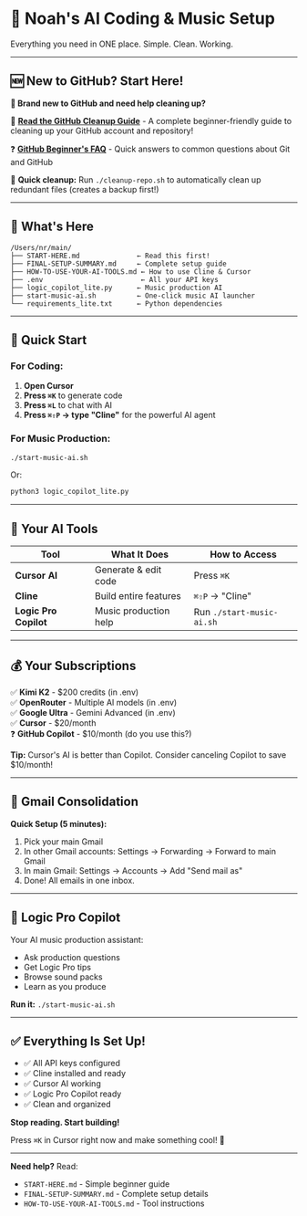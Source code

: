 # 🚀 Noah's AI Coding & Music Setup

Everything you need in ONE place. Simple. Clean. Working.

---

## 🆕 New to GitHub? Start Here!

**👋 Brand new to GitHub and need help cleaning up?**

📖 **[Read the GitHub Cleanup Guide](GITHUB-CLEANUP-GUIDE.md)** - A complete beginner-friendly guide to cleaning up your GitHub account and repository!

❓ **[GitHub Beginner's FAQ](GITHUB-BEGINNERS-FAQ.md)** - Quick answers to common questions about Git and GitHub

🚀 **Quick cleanup:** Run `./cleanup-repo.sh` to automatically clean up redundant files (creates a backup first!)

---

## 📁 What's Here

```
/Users/nr/main/
├── START-HERE.md              ← Read this first!
├── FINAL-SETUP-SUMMARY.md     ← Complete setup guide
├── HOW-TO-USE-YOUR-AI-TOOLS.md ← How to use Cline & Cursor
├── .env                        ← All your API keys
├── logic_copilot_lite.py      ← Music production AI
├── start-music-ai.sh          ← One-click music AI launcher
└── requirements_lite.txt      ← Python dependencies
```

---

## 🎯 Quick Start

### For Coding:
1. **Open Cursor**
2. **Press `⌘K`** to generate code
3. **Press `⌘L`** to chat with AI
4. **Press `⌘⇧P` → type "Cline"** for the powerful AI agent

### For Music Production:
```bash
./start-music-ai.sh
```
Or:
```bash
python3 logic_copilot_lite.py
```

---

## 🔑 Your AI Tools

| Tool | What It Does | How to Access |
|------|--------------|---------------|
| **Cursor AI** | Generate & edit code | Press `⌘K` |
| **Cline** | Build entire features | `⌘⇧P` → "Cline" |
| **Logic Pro Copilot** | Music production help | Run `./start-music-ai.sh` |

---

## 💰 Your Subscriptions

✅ **Kimi K2** - $200 credits (in .env)  
✅ **OpenRouter** - Multiple AI models (in .env)  
✅ **Google Ultra** - Gemini Advanced (in .env)  
✅ **Cursor** - $20/month  
❓ **GitHub Copilot** - $10/month (do you use this?)

**Tip:** Cursor's AI is better than Copilot. Consider canceling Copilot to save $10/month!

---

## 📧 Gmail Consolidation

**Quick Setup (5 minutes):**
1. Pick your main Gmail
2. In other Gmail accounts: Settings → Forwarding → Forward to main Gmail
3. In main Gmail: Settings → Accounts → Add "Send mail as"
4. Done! All emails in one inbox.

---

## 🎵 Logic Pro Copilot

Your AI music production assistant:
- Ask production questions
- Get Logic Pro tips
- Browse sound packs
- Learn as you produce

**Run it:** `./start-music-ai.sh`

---

## ✅ Everything Is Set Up!

- ✅ All API keys configured
- ✅ Cline installed and ready
- ✅ Cursor AI working
- ✅ Logic Pro Copilot ready
- ✅ Clean and organized

**Stop reading. Start building!**

Press `⌘K` in Cursor right now and make something cool! 🚀

---

**Need help?** Read:
- `START-HERE.md` - Simple beginner guide
- `FINAL-SETUP-SUMMARY.md` - Complete setup details
- `HOW-TO-USE-YOUR-AI-TOOLS.md` - Tool instructions
